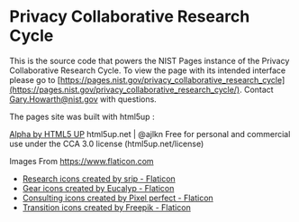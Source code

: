 # Privacy Collaborative Research Cycle

This is the source code that powers the NIST Pages instance of the Privacy Collaborative Research Cycle. To view the page with its intended interface please go to [https://pages.nist.gov/privacy_collaborative_research_cycle](https://pages.nist.gov/privacy_collaborative_research_cycle/). Contact [Gary.Howarth@nist.gov](mailto:gary.howarth@nist.gov) with questions.

The pages site was built with html5up :

[Alpha by HTML5 UP](https://html5up.net/alpha) html5up.net | @ajlkn Free for personal and commercial use under the CCA 3.0 license (html5up.net/license)

Images From https://www.flaticon.com
 * <a href="https://www.flaticon.com/free-icons/research" title="research icons">Research icons created by srip - Flaticon</a>
 * <a href="https://www.flaticon.com/free-icons/gear" title="gear icons">Gear icons created by Eucalyp - Flaticon</a>
 * <a href="https://www.flaticon.com/free-icons/consulting" title="consulting icons">Consulting icons created by Pixel perfect - Flaticon</a>
 * <a href="https://www.flaticon.com/free-icons/transition" title="transition icons">Transition icons created by Freepik - Flaticon</a>

